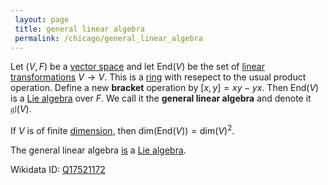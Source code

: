```yaml
---
 layout: page
 title: general linear algebra
 permalink: /chicago/general_linear_algebra
---
```

Let $(V,F)$ be a [vector space](https://mathgloss.github.io/MathGloss/vector_space) and let $\text{End}(V)$ be the set of [linear transformations](https://mathgloss.github.io/MathGloss/linear_transformation) $V\to V$. This is a [ring](https://mathgloss.github.io/MathGloss/ring) with resepect to the usual product operation. Define a new **bracket** operation by $[x,y] = xy-yx$. Then $\text{End}(V)$ is a [Lie algebra](https://mathgloss.github.io/MathGloss/Lie_algebra) over $F$. We call it the **general linear algebra** and denote it $\mathfrak{gl}(V)$.

If $V$ is of finite [dimension](https://mathgloss.github.io/MathGloss/dimension_of_vector_space), then $\text{dim}(\text{End}(V)) = \text{dim}(V)^2$.

The general linear algebra [is](https://mathgloss.github.io/MathGloss/general_linear_algebra_is_a_Lie_algebra) a [Lie algebra](https://mathgloss.github.io/MathGloss/Lie_algebra).

Wikidata ID: [Q17521172](https://www.wikidata.org/wiki/Q17521172)